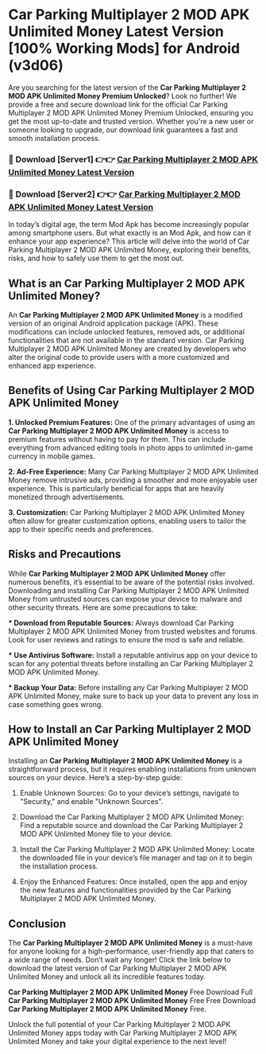 # Car Parking Multiplayer 2 MOD APK Unlimited Money Latest Version [100% Working Mods] for Android (v3d06)

Are you searching for the latest version of the <strong>Car Parking Multiplayer 2 MOD APK Unlimited Money Premium Unlocked</strong>? Look no further! We provide a free and secure download link for the official Car Parking Multiplayer 2 MOD APK Unlimited Money Premium Unlocked, ensuring you get the most up-to-date and trusted version. Whether you're a new user or someone looking to upgrade, our download link guarantees a fast and smooth installation process.


<h3>🔴 Download [Server1] 👉👉 <a href="https://getmodsapk.pages.dev?q=Car+Parking+Multiplayer+2+MOD+APK+Unlimited+Money&ref=4R3">Car Parking Multiplayer 2 MOD APK Unlimited Money Latest Version</a></h3>

<h3>🔴 Download [Server2] 👉👉 <a href="https://getmodsapk.pages.dev?q=Car+Parking+Multiplayer+2+MOD+APK+Unlimited+Money&ref=4R3">Car Parking Multiplayer 2 MOD APK Unlimited Money Latest Version</a></h3>


In today’s digital age, the term Mod Apk has become increasingly popular among smartphone users. But what exactly is an Mod Apk, and how can it enhance your app experience? This article will delve into the world of Car Parking Multiplayer 2 MOD APK Unlimited Money, exploring their benefits, risks, and how to safely use them to get the most out.


<h2>What is an Car Parking Multiplayer 2 MOD APK Unlimited Money?</h2>

An <strong>Car Parking Multiplayer 2 MOD APK Unlimited Money</strong> is a modified version of an original Android application package (APK). These modifications can include unlocked features, removed ads, or additional functionalities that are not available in the standard version. Car Parking Multiplayer 2 MOD APK Unlimited Money are created by developers who alter the original code to provide users with a more customized and enhanced app experience.


<h2>Benefits of Using Car Parking Multiplayer 2 MOD APK Unlimited Money</h2>

<strong> 1. Unlocked Premium Features:</strong> One of the primary advantages of using an <strong>Car Parking Multiplayer 2 MOD APK Unlimited Money</strong> is access to premium features without having to pay for them. This can include everything from advanced editing tools in photo apps to unlimited in-game currency in mobile games.

<strong> 2. Ad-Free Experience:</strong> Many Car Parking Multiplayer 2 MOD APK Unlimited Money remove intrusive ads, providing a smoother and more enjoyable user experience. This is particularly beneficial for apps that are heavily monetized through advertisements.

<strong> 3. Customization:</strong> Car Parking Multiplayer 2 MOD APK Unlimited Money often allow for greater customization options, enabling users to tailor the app to their specific needs and preferences.


<h2>Risks and Precautions</h2>

While <strong>Car Parking Multiplayer 2 MOD APK Unlimited Money</strong> offer numerous benefits, it’s essential to be aware of the potential risks involved. Downloading and installing Car Parking Multiplayer 2 MOD APK Unlimited Money from untrusted sources can expose your device to malware and other security threats. Here are some precautions to take:

<strong> * Download from Reputable Sources:</strong> Always download Car Parking Multiplayer 2 MOD APK Unlimited Money from trusted websites and forums. Look for user reviews and ratings to ensure the mod is safe and reliable.

<strong> * Use Antivirus Software:</strong> Install a reputable antivirus app on your device to scan for any potential threats before installing an Car Parking Multiplayer 2 MOD APK Unlimited Money.

<strong> * Backup Your Data:</strong> Before installing any Car Parking Multiplayer 2 MOD APK Unlimited Money, make sure to back up your data to prevent any loss in case something goes wrong.


<h2>How to Install an Car Parking Multiplayer 2 MOD APK Unlimited Money</h2>

Installing an <strong>Car Parking Multiplayer 2 MOD APK Unlimited Money</strong> is a straightforward process, but it requires enabling installations from unknown sources on your device. Here’s a step-by-step guide:

 1. Enable Unknown Sources: Go to your device’s settings, navigate to "Security," and enable "Unknown Sources".

 2. Download the Car Parking Multiplayer 2 MOD APK Unlimited Money: Find a reputable source and download the Car Parking Multiplayer 2 MOD APK Unlimited Money file to your device.

 3. Install the Car Parking Multiplayer 2 MOD APK Unlimited Money: Locate the downloaded file in your device’s file manager and tap on it to begin the installation process.

 4. Enjoy the Enhanced Features: Once installed, open the app and enjoy the new features and functionalities provided by the Car Parking Multiplayer 2 MOD APK Unlimited Money.


<h2><strong>Conclusion</strong></h2>

The <strong>Car Parking Multiplayer 2 MOD APK Unlimited Money</strong> is a must-have for anyone looking for a high-performance, user-friendly app that caters to a wide range of needs. Don’t wait any longer! Click the link below to download the latest version of Car Parking Multiplayer 2 MOD APK Unlimited Money and unlock all its incredible features today.

<strong>Car Parking Multiplayer 2 MOD APK Unlimited Money</strong> Free Download Full <strong>Car Parking Multiplayer 2 MOD APK Unlimited Money</strong> Free Free Download <strong>Car Parking Multiplayer 2 MOD APK Unlimited Money</strong> Free.

Unlock the full potential of your Car Parking Multiplayer 2 MOD APK Unlimited Money apps today with Car Parking Multiplayer 2 MOD APK Unlimited Money and take your digital experience to the next level!